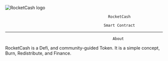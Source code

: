 ![RocketCash logo](https://user-images.githubusercontent.com/85982507/122164839-35b6fe00-ce2c-11eb-9460-5e58ff2ba9f4.png)










                                                  RocketCash

                                                Smart Contract


------------------------------------------------------------------------

       
                                                    About
 
RocketCash is a Defi, and community-guided Token. It is a simple concept, Burn, Redistribute, and Finance.
